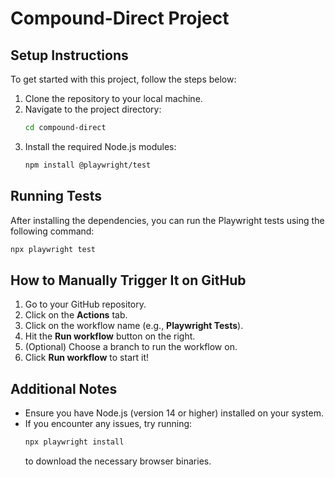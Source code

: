 # Compound-Direct Project

## Setup Instructions

To get started with this project, follow the steps below:

1. Clone the repository to your local machine.
2. Navigate to the project directory:
   ```bash
   cd compound-direct
   ```
3. Install the required Node.js modules:
   ```bash
   npm install @playwright/test
   ```

## Running Tests

After installing the dependencies, you can run the Playwright tests using the following command:

```bash
npx playwright test
```

## How to Manually Trigger It on GitHub

1. Go to your GitHub repository.
2. Click on the **Actions** tab.
3. Click on the workflow name (e.g., **Playwright Tests**).
4. Hit the **Run workflow** button on the right.
5. (Optional) Choose a branch to run the workflow on.
6. Click **Run workflow** to start it!

## Additional Notes

- Ensure you have Node.js (version 14 or higher) installed on your system.
- If you encounter any issues, try running:
  ```bash
  npx playwright install
  ```
  to download the necessary browser binaries.
